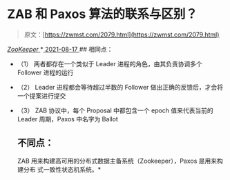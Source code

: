 <!--yml
category: 未分类
date: 0001-01-01 00:00:00
-->

# ZAB 和 Paxos 算法的联系与区别？

> 原文：[https://zwmst.com/2079.html](https://zwmst.com/2079.html)

   [ *ZooKeeper* ](https://zwmst.com/zookeeper)*[ <time datetime="2021-08-17T11:22:56+08:00"> 2021-08-17 </time> ](https://zwmst.com/2079.html)  ## 相同点：

*   （1） 两者都存在一个类似于 Leader 进程的角色，由其负责协调多个
    Follower 进程的运行
*   （2） Leader 进程都会等待超过半数的 Follower 做出正确的反馈后，才会将一个提案进行提交
*   （3） ZAB 协议中，每个 Proposal 中都包含一个 epoch 值来代表当前的 Leader 周期，Paxos 中名字为 Ballot

    ## 不同点：

    ZAB 用来构建高可用的分布式数据主备系统（Zookeeper），Paxos 是用来构建分布
    式一致性状态机系统。*